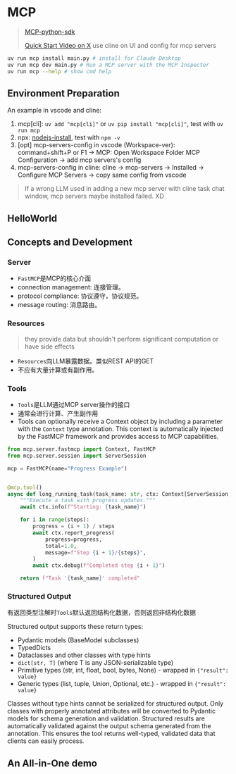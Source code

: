# MCP

> [MCP-python-sdk](https://github.com/modelcontextprotocol/python-sdk)
>
> [Quick Start Video on X](https://x.com/sdrzn/status/1867271665086074969) use cline on UI and config for mcp servers

```bash
uv run mcp install main.py # install for Claude Desktop
uv run mcp dev main.py # Run a MCP server with the MCP Inspector
uv run mcp --help # show cmd help
```

## Environment Preparation

An example in vscode and cline:

1. mcp[cli]: `uv add "mcp[cli]"` or `uv pip install "mcp[cli]"`, test with `uv run mcp`
2. npx: [nodejs-install](https://nodejs.org/en/download/current), test with `npm -v`
3. [opt] mcp-servers-config in vscode (Workspace-ver): command+shift+P or F1 -> MCP: Open Workspace Folder MCP Configuration -> add mcp servers's config
4. mcp-servers-config in cline: cline -> mcp-servers -> Installed -> Configure MCP Servers -> copy same config from vscode

> If a wrong LLM used in adding a new mcp server with cline task chat window, mcp servers maybe installed failed. XD
>

## HelloWorld

## Concepts and Development

### Server

- `FastMCP`是MCP的核心介面
- connection management: 连接管理。
- protocol compliance: 协议遵守，协议规范。
- message routing: 消息路由。

### Resources

> they provide data but shouldn't perform significant computation or have side effects

- `Resources`向LLM暴露数据。类似REST API的GET
- 不应有大量计算或有副作用。

### Tools

- `Tools`是LLM通过MCP server操作的接口
- 通常会进行计算、产生副作用
- Tools can optionally receive a Context object by including a parameter with the `Context` type annotation. This context is automatically injected by the FastMCP framework and provides access to MCP capabilities.

```python
from mcp.server.fastmcp import Context, FastMCP
from mcp.server.session import ServerSession

mcp = FastMCP(name="Progress Example")


@mcp.tool()
async def long_running_task(task_name: str, ctx: Context[ServerSession, None], steps: int = 5) -> str:
    """Execute a task with progress updates."""
    await ctx.info(f"Starting: {task_name}")

    for i in range(steps):
        progress = (i + 1) / steps
        await ctx.report_progress(
            progress=progress,
            total=1.0,
            message=f"Step {i + 1}/{steps}",
        )
        await ctx.debug(f"Completed step {i + 1}")

    return f"Task '{task_name}' completed"
```

### Structured Output

有返回类型注解时`Tools`默认返回结构化数据，否则返回非结构化数据

Structured output supports these return types:

- Pydantic models (BaseModel subclasses)
- TypedDicts
- Dataclasses and other classes with type hints
- `dict[str, T]` (where T is any JSON-serializable type)
- Primitive types (str, int, float, bool, bytes, None) - wrapped in `{"result": value}`
- Generic types (list, tuple, Union, Optional, etc.) - wrapped in `{"result": value}`

Classes without type hints cannot be serialized for structured output. Only classes with properly annotated attributes will be converted to Pydantic models for schema generation and validation. Structured results are automatically validated against the output schema generated from the annotation. This ensures the tool returns well-typed, validated data that clients can easily process.

## An All-in-One demo
